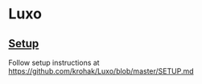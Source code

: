 # Luxo




## [Setup](https://github.com/krohak/Luxo/blob/master/SETUP.md)
Follow setup instructions at https://github.com/krohak/Luxo/blob/master/SETUP.md
